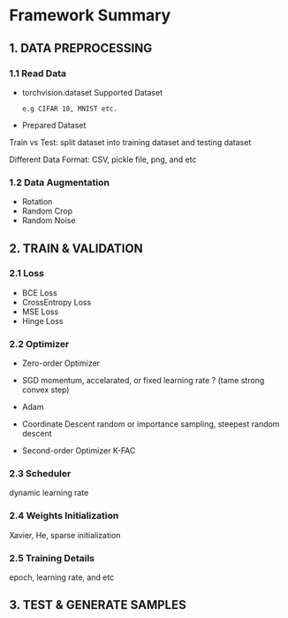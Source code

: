 # Framework Summary #
## 1. DATA PREPROCESSING ##
### 1.1 Read Data ###
- torchvision.dataset Supported Dataset

      e.g CIFAR 10, MNIST etc.
      
- Prepared Dataset

Train vs Test: split dataset into training dataset and testing dataset

Different Data Format: CSV, pickle file, png, and etc
        
### 1.2 Data Augmentation
- Rotation
- Random Crop
- Random Noise
    
## 2. TRAIN & VALIDATION ##
### 2.1 Loss
- BCE Loss
- CrossEntropy Loss
- MSE Loss
- Hinge Loss
 ### 2.2 Optimizer
- Zero-order Optimizer
- SGD
      momentum, accelarated, or fixed learning rate ? (tame strong convex step)
      
- Adam
- Coordinate Descent
      random or importance sampling, steepest random descent
- Second-order Optimizer
      K-FAC   
### 2.3 Scheduler
dynamic learning rate
### 2.4 Weights Initialization
Xavier, He, sparse initialization
### 2.5 Training Details
epoch, learning rate, and etc

## 3. TEST & GENERATE SAMPLES ##
